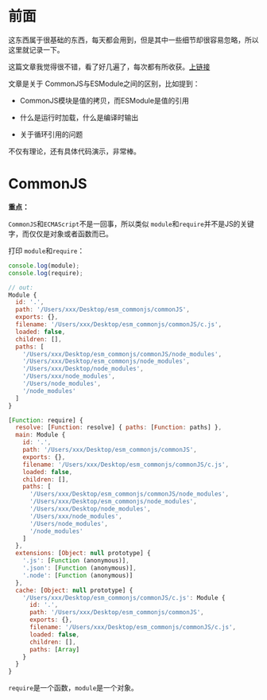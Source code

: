 # 前面

这东西属于很基础的东西，每天都会用到，但是其中一些细节却很容易忽略，所以这里就记录一下。

这篇文章我觉得很不错，看了好几遍了，每次都有所收获。[上链接](https://mp.weixin.qq.com/s/dq-RHXhn9ZjlLqdV9mabpQ)

文章是关于 CommonJS与ESModule之间的区别，比如提到：

- CommonJS模块是值的拷贝，而ESModule是值的引用

- 什么是运行时加载，什么是编译时输出

- 关于循环引用的问题

不仅有理论，还有具体代码演示，非常棒。

# CommonJS

**重点：**

`CommonJS`和`ECMAScript`不是一回事，所以类似 `module`和`require`并不是JS的关键字，而仅仅是对象或者函数而已。

打印 `module`和`require`：

```js
console.log(module);
console.log(require);

// out:
Module {
  id: '.',
  path: '/Users/xxx/Desktop/esm_commonjs/commonJS',
  exports: {},
  filename: '/Users/xxx/Desktop/esm_commonjs/commonJS/c.js',
  loaded: false,
  children: [],
  paths: [
    '/Users/xxx/Desktop/esm_commonjs/commonJS/node_modules',
    '/Users/xxx/Desktop/esm_commonjs/node_modules',
    '/Users/xxx/Desktop/node_modules',
    '/Users/xxx/node_modules',
    '/Users/node_modules',
    '/node_modules'
  ]
}

[Function: require] {
  resolve: [Function: resolve] { paths: [Function: paths] },
  main: Module {
    id: '.',
    path: '/Users/xxx/Desktop/esm_commonjs/commonJS',
    exports: {},
    filename: '/Users/xxx/Desktop/esm_commonjs/commonJS/c.js',
    loaded: false,
    children: [],
    paths: [
      '/Users/xxx/Desktop/esm_commonjs/commonJS/node_modules',
      '/Users/xxx/Desktop/esm_commonjs/node_modules',
      '/Users/xxx/Desktop/node_modules',
      '/Users/xxx/node_modules',
      '/Users/node_modules',
      '/node_modules'
    ]
  },
  extensions: [Object: null prototype] {
    '.js': [Function (anonymous)],
    '.json': [Function (anonymous)],
    '.node': [Function (anonymous)]
  },
  cache: [Object: null prototype] {
    '/Users/xxx/Desktop/esm_commonjs/commonJS/c.js': Module {
      id: '.',
      path: '/Users/xxx/Desktop/esm_commonjs/commonJS',
      exports: {},
      filename: '/Users/xxx/Desktop/esm_commonjs/commonJS/c.js',
      loaded: false,
      children: [],
      paths: [Array]
    }
  }
}
```

`require`是一个函数，`module`是一个对象。
